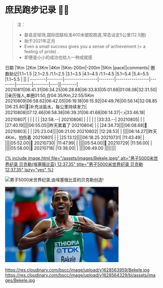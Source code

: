 <!-- https://guides.github.com/features/mastering-markdown/ -->

# 庶民跑步记录 :running_man:
> 注：
> * 歙县足球场,国际田联标准400米塑胶跑道,常态设定5公里(12.5圈)
> * 始于2021年正月
> * Even a small success gives you a sense of achievement (= a feeling of pride) .
> * 即便是小小的成功也给人一种成就感

日期    |1Km     |2Km              |3Km     |4Km              |5Km-200m|-200m   |5Km     |pace||comments|
圈数助记|1.1~1.5 |2.1~2.5 /1.1~2.5 |3.1~3.5 |4.1~4.5 /1.1~4.5 |5.1~5.4 |5.4~5.5 |1.1~5.5 |    ||        |
--------|--------|-----------------|--------|-----------------|--------|--------|--------|----||--------|
20210811|06:41.31|06:34.25|06:28.88|06:33.83|05:01.68|01:08.08|32:31.50|||亲历强人,单圈01:50,合04:35/Km,22:55/5Km
20210809|06:58.62|06:42.05|06:19.18|06:15.92|04:49.76|00:56.14|32:08.85|06:25.80|:triangular_flag_on_post:|补充淡盐水，每公里持续发力|
20210808|07:12.46|06:58.36|06:39.31|06:41.68|06:14.37|:point_left:|33:46.18|
20210807|        |        |        |        |        |        |32:58.--|
20210806|        |        |        |        |        |        |33:33.--|
20210805|        |        |        |27:40.19||||06:55.05||昨天累着了
20210804|        |        |        |24:34.73||||06:08.68|:triangular_flag_on_post:
20210803|        |        |        |25:23.04||||06:21.00
20210802|        |12:28.53|        |        ||||06:14.27||昨天4Km，怕伤着
20210801|        |        |        |25:13.12||||06:18.25
20210731|        |11:43.49|        |        ||||05:52.00|:1st_place_medal:
20210730|        |11:47.99|        |        ||||05:54.00|:2nd_place_medal:
20210729|        |11:56.00|        |        ||||05:58.00|:3rd_place_medal:
20210718|        |13:38.00|        |        ||||06:49.00
||||||||

<div>
  <a href="" class="no-underline">
  {% include image.html file="/assets/images/Bekele.jpeg" alt="男子5000米世界纪录 贝克勒(埃塞俄比亚) 12:37.35" title="男子5000米世界纪录 贝克勒 12:37.35" lazy="yes" %}
  </a>
</div>

![男子5000米世界纪录,由埃塞俄比亚的贝克勒创造!](https://res.cloudinary.com/bscc/image/upload/v1628564329/bj/assets/images/Bekele.jpg "Kenenisa Bekele 12:37.35")

![男子5000米世界纪录,由埃塞俄比亚的贝克勒创造!](/assets/images/Bekele.jpg "Kenenisa Bekele 12:37.35")

https://res.cloudinary.com/bscc/image/upload/v1628563959/Bekele.jpg
https://res.cloudinary.com/bscc/image/upload/v1628564329/bj/assets/images/Bekele.jpg

